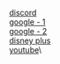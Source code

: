 [discord](https://discord.com/app)\
[google - 1](https://google.com)\
[google - 2](https://google.co.uk)\
[disney plus](https://disneyplus.com/)\
[youtube](https://youtube.com/)\
